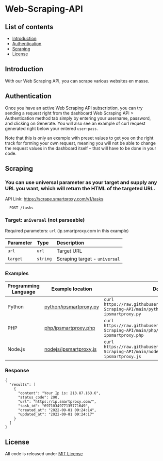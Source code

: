 # Web-Scraping-API

## List of contents
- [Introduction](#introduction)
- [Authentication](#authentication)
- [Scraping](#scraping)
- [License](#license)

## Introduction

With our Web Scraping API, you can scrape various websites en masse.

## Authentication

Once you have an active Web Scraping API subscription, you can try sending a request right from the dashboard Web Scraping API > Authentication method tab simply by entering your username, password, and clicking on Generate. You will also see an example of curl request generated right below your entered ``` user:pass. ``` 

Note that this is only an example with preset values to get you on the right track for forming your own request, meaning you will not be able to change the request values in the dashboard itself – that will have to be done in your code.


## Scraping

### You can use universal parameter as your target and supply any URL you want, which will return the HTML of the targeted URL.

API Link: https://scrape.smartproxy.com/v1/tasks

```http
  POST /tasks
```

### Target: ```universal``` (not parseable)
Required parameters: ```url``` (ip.smartproxy.com in this example)

| Parameter | Type     | Description                |
| :-------- | :------- | :------------------------- |
| `url` | `url` |  Target URL |
| `target` | `string` | Scraping target - ```universal``` |

### Examples

| Programming Language | Example location         | Download |
| -------------------- | ------------------------ | -------- |
| Python                  | [python/ipsmartproxy.py](https://github.com/Smartproxy/Web-Scraping-API/blob/main/python/ipsmartproxy.py) |``` curl https://raw.githubusercontent.com/Smartproxy/Web-Scraping-API/main/python/ipsmartproxy.py > ipsmartproxy.py ``` |
| PHP                 | [php/ipsmartproxy.php](https://github.com/Smartproxy/Web-Scraping-API/blob/main/php/ipsmartproxy.php)   | ``` curl https://raw.githubusercontent.com/Smartproxy/Web-Scraping-API/main/php/ipsmartproxy.php > ipsmartproxy.php ``` |
| Node.js                 | [nodejs/ipsmartproxy.js](https://github.com/Smartproxy/Web-Scraping-API/blob/main/nodejs/ipsmartproxy.js)   | ``` curl https://raw.githubusercontent.com/Smartproxy/Web-Scraping-API/main/nodejs/ipsmartproxy.js > ipsmartproxy.js ``` |


### Response

```http
{
  "results": [
    {
      "content": "Your Ip is: 213.87.163.6",
      "status_code": 200,
      "url": "https://ip.smartproxy.com/",
      "task_id": "6971034977135771649",
      "created_at": "2022-09-01 09:24:14",
      "updated_at": "2022-09-01 09:24:17"
    }
  ]
}
```


## License

All code is released under [MIT License](https://github.com/Smartproxy/Smartproxy/blob/master/LICENSE)
